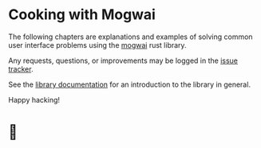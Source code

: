 # Cooking with Mogwai
The following chapters are explanations and examples of solving common user
interface problems using the [mogwai][m] rust library.

Any requests, questions, or improvements may be logged in the [issue tracker][i].

See the [library documentation][d] for an introduction to the library in general.

Happy hacking!
<h1>🦀</h1>

[m]:https://github.com/schell/mogwai
[i]:https://github.com/schell/mogwai/issues
[d]:https://docs.rs/mogwai
